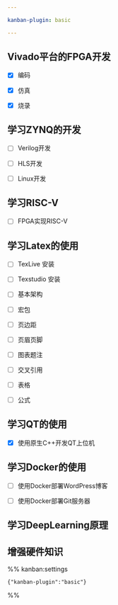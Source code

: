 ```yaml
---

kanban-plugin: basic

---
```


## Vivado平台的FPGA开发

- [x] 编码
- [x] 仿真
- [x] 烧录


## 学习ZYNQ的开发

- [ ] Verilog开发
- [ ] HLS开发
- [ ] Linux开发


## 学习RISC-V

- [ ] FPGA实现RISC-V


## 学习Latex的使用

- [ ] TexLive 安装
- [ ] Texstudio 安装
- [ ] 基本架构
- [ ] 宏包
- [ ] 页边距
- [ ] 页眉页脚
- [ ] 图表题注
- [ ] 交叉引用
- [ ] 表格
- [ ] 公式


## 学习QT的使用

- [x] 使用原生C++开发QT上位机


## 学习Docker的使用

- [ ] 使用Docker部署WordPress博客
- [ ] 使用Docker部署Git服务器


## 学习DeepLearning原理



## 增强硬件知识





%% kanban:settings
```
{"kanban-plugin":"basic"}
```
%%